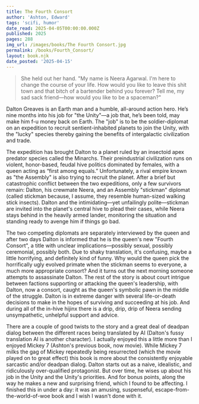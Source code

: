 ```yaml
---
title: The Fourth Consort
author: 'Ashton, Edward'
tags: 'scifi, humor'
date_read: 2025-04-05T00:00:00.000Z
published: 2025
pages: 288
img_url: /images/books/The Fourth Consort.jpg
permalink: /books/Fourth_Consort/
layout: book.njk
date_posted: '2025-04-15'
---
```

<blockquote>
She held out her hand. "My name is Neera Agarwal. I'm here to change the course of your life. How would you like to leave this shit town and that bitch of a bartender behind you forever? Tell me, my sad sack friend—how would you like to be a spaceman?"
</blockquote>

 Dalton Greaves is an Earth man and a humble, all-around action hero. He’s nine months into his job for "the Unity"—a job that, he’s been told, may make him f-u money back on Earth. The "job" is to be the soldier-diplomat on an expedition to recruit sentient-inhabited planets to join the Unity, with the "lucky" species thereby gaining the benefits of intergalactic civilization and trade.  

  The expedition has brought Dalton to a planet ruled by an insectoid apex predator species called the Minarchs. Their preindustrial civilization runs on violent, honor-based, feudal hive politics dominated by females, with a queen acting as “first among equals.” Unfortunately, a rival empire known as "the Assembly" is also trying to recruit the planet. After a brief but catastrophic conflict between the two expeditions, only a few survivors remain: Dalton, his crewmate Neera, and an Assembly "stickman" diplomat (called stickman because, I assume, they resemble human-sized walking stick insects). Dalton and the intimidating—yet unfailingly polite—stickman are invited into the planet's central hive to plead their cases, while Neera stays behind in the heavily armed lander, monitoring the situation and standing ready to avenge him if things go bad.

  The two competing diplomats are separately interviewed by the queen and after two days Dalton is informed that he is the queen's new "Fourth Consort", a title with unclear implications—possibly sexual, possibly ceremonial, possibly both. Due to shaky translation, it's confusing, maybe a little horrifying, and definitely kind of funny.  Why would the queen pick the horrifically ugly evolved primate when the stickman seems to everyone, a much more appropriate consort?  And it turns out the next morning someone attempts to assassinate Dalton. The rest of the story is about court intrigue between factions supporting or attacking the queen's leadership, with Dalton, now a consort, caught as the queen's symbolic pawn in the middle of the struggle. Dalton is in extreme danger with several life-or-death decisions to make in the hopes of surviving and succeeding at his job. And during all of the in-hive hijinx there is a drip, drip, drip of Neera sending unsympathetic, unhelpful support and advice.  

  There are a couple of good twists to the story and a great deal of deadpan dialog between the different races being translated by AI (Dalton's fussy translation AI is another character).  I actually enjoyed this a little more than I enjoyed Mickey 7 (Ashton's previous book, now movie).  While Mickey 7 milks the gag of Mickey repeatedly being resurrected (which the movie played on to great effect) this book is more about the consistently enjoyable sarcastic and/or deadpan dialog.  Dalton starts out as a naive, idealistic, and ridiculously over-qualified protagonist. But over time, he wises up about his job in the Unity and the Unity's priorities. And for bonus points, along the way he makes a new and surprising friend, which I found to be affecting.  I finished this in under a day: it was an amusing, suspenseful, escape-from-the-world-of-woe book and I wish I wasn't done with it. 
 

